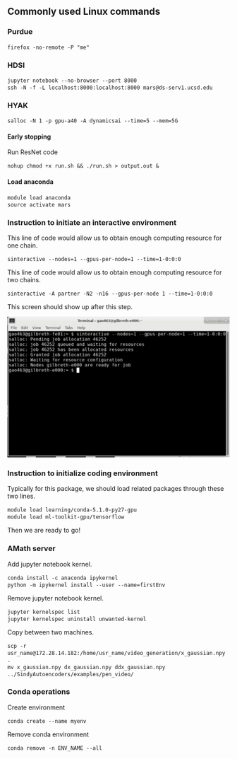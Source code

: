 ## Commonly used Linux commands

### Purdue
```
firefox -no-remote -P "me"
```

### HDSI
```
jupyter notebook --no-browser --port 8000
ssh -N -f -L localhost:8000:localhost:8000 mars@ds-serv1.ucsd.edu
```

### HYAK
```
salloc -N 1 -p gpu-a40 -A dynamicsai --time=5 --mem=5G
```

#### Early stopping
Run ResNet code
```
nohup chmod +x run.sh && ./run.sh > output.out &
```

#### Load anaconda
```
module load anaconda
source activate mars
```

### Instruction to initiate an interactive environment
This line of code would allow us to obtain enough computing resource for one chain. 
```
sinteractive --nodes=1 --gpus-per-node=1 --time=1-0:0:0
```
This line of code would allow us to obtain enough computing resource for two chains. 
```
sinteractive -A partner -N2 -n16 --gpus-per-node 1 --time=1-0:0:0
```

This screen should show up after this step. 

<img src="https://raw.githubusercontent.com/gaoliyao/ClusteringDemo/master/img/Purdue%20RCAC%20Step1.png" width="600">

### Instruction to initialize coding environment 
Typically for this package, we should load related packages through these two lines. 
```
module load learning/conda-5.1.0-py27-gpu
module load ml-toolkit-gpu/tensorflow
```

Then we are ready to go! 

### AMath server
Add jupyter notebook kernel. 
```
conda install -c anaconda ipykernel
python -m ipykernel install --user --name=firstEnv
```

Remove jupyter notebook kernel. 
```
jupyter kernelspec list
jupyter kernelspec uninstall unwanted-kernel
```

Copy between two machines. 
```
scp -r usr_name@172.28.14.182:/home/usr_name/video_generation/x_gaussian.npy .
mv x_gaussian.npy dx_gaussian.npy ddx_gaussian.npy ../SindyAutoencoders/examples/pen_video/
```

### Conda operations

Create environment
```
conda create --name myenv
```

Remove conda environment
```
conda remove -n ENV_NAME --all
```
